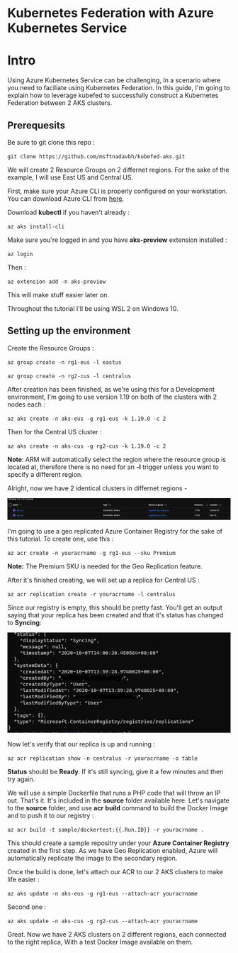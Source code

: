 # Kubernetes Federation with Azure Kubernetes Service


# Intro
Using Azure Kubernetes Service can be challenging,
In a scenario where you need to faciliate using Kubernetes Federation.
In this guide, I'm going to explain how to leverage kubefed to successfully construct a Kubernetes Federation between 2 AKS clusters.

## Prerequesits
Be sure to git clone this repo :

`git clone https://github.com/msftnadavbh/kubefed-aks.git`

We will create 2 Resource Groups on 2 differnet regions.
For the sake of the example, I will use East US and Central US.

First, make sure your Azure CLI is properly configured on your workstation.
You can download Azure CLI from [here](https://docs.microsoft.com/en-us/cli/azure/install-azure-cli).

Download __kubectl__ if you haven't already :

`az aks install-cli`

Make sure you're logged in and you have __aks-preview__ extension installed :

`az login`

Then :

`az extension add -n aks-preview`

This will make stuff easier later on.

Throughout the tutorial I'll be using WSL 2 on Windows 10.

## Setting up the environment

Create the Resource Groups :

`az group create -n rg1-eus -l eastus`

`az group create -n rg2-cus -l centralus`

After creation has been finished, as we're using this for a Development environment,
I'm going to use version 1.19 on both of the clusters with 2 nodes each :

`az aks create -n aks-eus -g rg1-eus -k 1.19.0 -c 2`

Then for the Central US cluster :

`az aks create -n aks-cus -g rg2-cus -k 1.19.0 -c 2`

__Note__: ARM will automatically select the region where the resource group is located at, therefore there is no need for an __-l__ trigger unless you want to specify a different region.

Alright, now we have 2 identical clusters in differnet regions -

![2 AKS clusters](/images/1.png)

I'm going to use a geo replicated Azure Container Registry for the sake of this tutorial.
To create one, use this :

`az acr create -n youracrname -g rg1-eus --sku Premium`

__Note:__ The Premium SKU is needed for the Geo Replication feature.

After it's finished creating, we will set up a replica for Central US :

`az acr replication create -r youracrname -l centralus`

Since our registry is empty, this should be pretty fast.
You'll get an output saying that your replica has been created and that it's status has changed to __Syncing__:

![syncing replica](/images/2.png)

Now let's verify that our replica is up and running :

`az acr replication show -n centralus -r youracrname -o table`

__Status__ should be __Ready__. If it's still syncing, give it a few minutes and then try again.

We will use a simple Dockerfile that runs a PHP code that will throw an IP out. That's it.
It's included in the __source__ folder available here.
Let's navigate to the __source__ folder, and use __acr__ __build__ command to build the Docker Image and to push it to our registry :

`az acr build -t sample/dockertest:{{.Run.ID}} -r youracrname .`

This should create a sample repositry under your __Azure Container Registry__ created in the first step.
As we have Geo Replication enabled, Azure will automatically replicate the image to the secondary region.

Once the build is done, let's attach our ACR to our 2 AKS clusters to make life easier :

`az aks update -n aks-eus -g rg1-eus --attach-acr youracrname`

Second one :

`az aks update -n aks-cus -g rg2-cus --attach-acr youracrname`

Great. Now we have 2 AKS clusters on 2 different regions, each connected to the right replica,
With a test Docker Image available on them.

